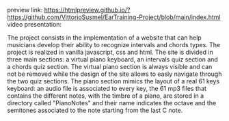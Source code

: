 preview link: https://htmlpreview.github.io/?https://github.com/VittorioSusmel/EarTraining-Project/blob/main/index.html
video presentation:

The project consists in the implementation of a website that can help musicians develop their ability to recognize intervals and chords types.
The project is realized in vanilla javascript, css and html.
The site is divided in three main sections: a virtual piano keyboard, an intervals quiz section and a chords quiz section. The virtual piano section is always visible and can not be removed while the design of the site allows to easly navigate through the two quiz sections.
The piano section mimics the layout of a real 61 keys keyboard: an audio file is associated to every key, the 61 mp3 files that contains the different notes, with the timbre of a piano, are stored in a directory called "PianoNotes" and their name indicates the octave and the semitones associated to the note starting from the last C note.
